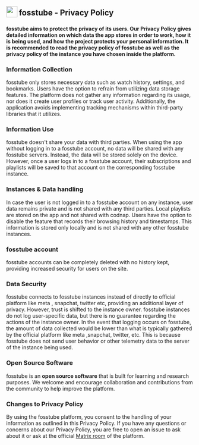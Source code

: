 <h2 align="left">
<sub>
<img  src="https://fosstube.github.io/lock.svg"
      height="30"
      width="30">
</sub>
fosstube - Privacy Policy
</h2>

**fosstube aims to protect the privacy of its users. Our Privacy Policy gives detailed information on which data the app stores in order to work, how it is being used, and how the project protects your personal information. It is recommended to read the privacy policy of fosstube as well as the privacy policy of the instance you have chosen inside the platform.**

### Information Collection
fosstube only stores necessary data such as watch history, settings, and bookmarks. Users have the option to refrain from utilizing data storage features. The platform does not gather any information regarding its usage, nor does it create user profiles or track user activity. Additionally, the application avoids implementing tracking mechanisms within third-party libraries that it utilizes.

### Information Use
fosstube doesn't share your data with third parties. When using the app without logging in to a fosstube account, no data will be shared with any fosstube servers. Instead, the data will be stored solely on the device. However, once a user logs in to a fosstube account, their subscriptions and playlists will be saved to that account on the corresponding fosstube instance.

### Instances & Data handling
In case the user is not logged in to a fosstube account on any instance, user data remains private and is not shared with any third parties. Local playlists are stored on the app and not shared with codnap. Users have the option to disable the feature that records their browsing history and timestamps. This information is stored only locally and is not shared with any other fosstube instances.

### fosstube account
fosstube accounts can be completely deleted with no history kept, providing increased security for users on the site.

### Data Security
fosstube connects to fosstube instances instead of directly to official platform like meta , snapchat, twitter etc, providing an additional layer of privacy. However, trust is shifted to the instance owner. fosstube instances do not log user-specific data, but there is no guarantee regarding the actions of the instance owner. In the event that logging occurs on fosstube, the amount of data collected would be lower than what is typically gathered by the official platform like meta ,snapchat, twitter, etc. This is because fosstube does not send user behavior or other telemetry data to the server of the instance being used.

### Open Source Software
fosstube is an **open source software** that is built for learning and research purposes. We welcome and encourage collaboration and contributions from the community to help improve the platform.

### Changes to Privacy Policy
By using the fosstube platform, you consent to the handling of your information as outlined in this Privacy Policy. If you have any questions or concerns about our Privacy Policy, you are free to open an issue to ask about it or ask at the official [Matrix room](https://matrix.to/#/#fosstube:matrix.org) of the platform.